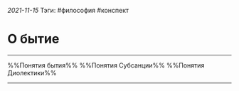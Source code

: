 *2021-11-15*
Тэги: #философия #конспект
# О бытие
---

%%Понятия бытия%%
%%Понятия Субсанции%%
%%Понятия Диолектики%%


---

